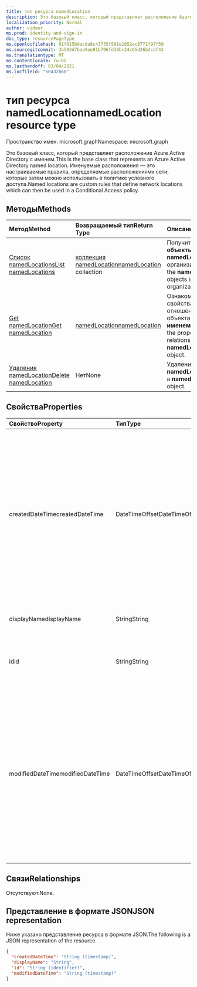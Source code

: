 ```yaml
---
title: тип ресурса namedLocation
description: Это базовый класс, который представляет расположение Azure Active Directory с именем. Именуемые расположения — это настраиваемые правила, определяемые расположениями сети, которые затем можно использовать в политике условного доступа.
localization_priority: Normal
author: videor
ms.prod: identity-and-sign-in
doc_type: resourcePageType
ms.openlocfilehash: 91f915b9acda8c43735f501e1652ec8771f97f59
ms.sourcegitcommit: 3b583d7baa9ae81b796fd30bc24c65d26b2cdf43
ms.translationtype: MT
ms.contentlocale: ru-RU
ms.lasthandoff: 03/04/2021
ms.locfileid: "50432860"
---
```

# <a name="namedlocation-resource-type"></a><span data-ttu-id="301db-104">тип ресурса namedLocation</span><span class="sxs-lookup"><span data-stu-id="301db-104">namedLocation resource type</span></span>

<span data-ttu-id="301db-105">Пространство имен: microsoft.graph</span><span class="sxs-lookup"><span data-stu-id="301db-105">Namespace: microsoft.graph</span></span>

<span data-ttu-id="301db-106">Это базовый класс, который представляет расположение Azure Active Directory с именем.</span><span class="sxs-lookup"><span data-stu-id="301db-106">This is the base class that represents an Azure Active Directory named location.</span></span> <span data-ttu-id="301db-107">Именуемые расположения — это настраиваемые правила, определяемые расположениями сети, которые затем можно использовать в политике условного доступа.</span><span class="sxs-lookup"><span data-stu-id="301db-107">Named locations are custom rules that define network locations which can then be used in a Conditional Access policy.</span></span>

## <a name="methods"></a><span data-ttu-id="301db-108">Методы</span><span class="sxs-lookup"><span data-stu-id="301db-108">Methods</span></span>

| <span data-ttu-id="301db-109">Метод</span><span class="sxs-lookup"><span data-stu-id="301db-109">Method</span></span>       | <span data-ttu-id="301db-110">Возвращаемый тип</span><span class="sxs-lookup"><span data-stu-id="301db-110">Return Type</span></span> | <span data-ttu-id="301db-111">Описание</span><span class="sxs-lookup"><span data-stu-id="301db-111">Description</span></span> |
|:-------------|:------------|:------------|
| [<span data-ttu-id="301db-112">Список namedLocations</span><span class="sxs-lookup"><span data-stu-id="301db-112">List namedLocations</span></span>](../api/conditionalaccessroot-list-namedlocations.md) | <span data-ttu-id="301db-113">[коллекция namedLocation](namedLocation.md)</span><span class="sxs-lookup"><span data-stu-id="301db-113">[namedLocation](namedLocation.md) collection</span></span> | <span data-ttu-id="301db-114">Получите все **объекты namedLocation** в организации.</span><span class="sxs-lookup"><span data-stu-id="301db-114">Get all the **namedLocation** objects in the organization.</span></span> |
| [<span data-ttu-id="301db-115">Get namedLocation</span><span class="sxs-lookup"><span data-stu-id="301db-115">Get namedLocation</span></span>](../api/namedlocation-get.md) | [<span data-ttu-id="301db-116">namedLocation</span><span class="sxs-lookup"><span data-stu-id="301db-116">namedLocation</span></span>](namedlocation.md) | <span data-ttu-id="301db-117">Ознакомьтесь с свойствами и отношениями объекта **с именемLocation.**</span><span class="sxs-lookup"><span data-stu-id="301db-117">Read the properties and relationships of a **namedLocation** object.</span></span> |
| [<span data-ttu-id="301db-118">Удаление namedLocation</span><span class="sxs-lookup"><span data-stu-id="301db-118">Delete namedLocation</span></span>](../api/namedlocation-delete.md) | <span data-ttu-id="301db-119">Нет</span><span class="sxs-lookup"><span data-stu-id="301db-119">None</span></span> | <span data-ttu-id="301db-120">Удаление **объекта namedLocation.**</span><span class="sxs-lookup"><span data-stu-id="301db-120">Delete a **namedLocation** object.</span></span> |

## <a name="properties"></a><span data-ttu-id="301db-121">Свойства</span><span class="sxs-lookup"><span data-stu-id="301db-121">Properties</span></span>

| <span data-ttu-id="301db-122">Свойство</span><span class="sxs-lookup"><span data-stu-id="301db-122">Property</span></span>     | <span data-ttu-id="301db-123">Тип</span><span class="sxs-lookup"><span data-stu-id="301db-123">Type</span></span>        | <span data-ttu-id="301db-124">Описание</span><span class="sxs-lookup"><span data-stu-id="301db-124">Description</span></span> |
|:-------------|:------------|:------------|
|<span data-ttu-id="301db-125">createdDateTime</span><span class="sxs-lookup"><span data-stu-id="301db-125">createdDateTime</span></span>|<span data-ttu-id="301db-126">DateTimeOffset</span><span class="sxs-lookup"><span data-stu-id="301db-126">DateTimeOffset</span></span>|<span data-ttu-id="301db-127">Тип Timestamp представляет дату создания и время расположения с помощью формата ISO 8601 и всегда находится во времени UTC.</span><span class="sxs-lookup"><span data-stu-id="301db-127">The Timestamp type represents creation date and time of the location using ISO 8601 format and is always in UTC time.</span></span> <span data-ttu-id="301db-128">Например, значение полуночи 1 января 2014 г. в формате UTC выглядит так: `'2014-01-01T00:00:00Z'`.</span><span class="sxs-lookup"><span data-stu-id="301db-128">For example, midnight UTC on Jan 1, 2014 would look like this: `'2014-01-01T00:00:00Z'`.</span></span> <span data-ttu-id="301db-129">Только для чтения.</span><span class="sxs-lookup"><span data-stu-id="301db-129">Read-only.</span></span>|
|<span data-ttu-id="301db-130">displayName</span><span class="sxs-lookup"><span data-stu-id="301db-130">displayName</span></span>|<span data-ttu-id="301db-131">String</span><span class="sxs-lookup"><span data-stu-id="301db-131">String</span></span>|<span data-ttu-id="301db-132">Понятное человеку имя расположения.</span><span class="sxs-lookup"><span data-stu-id="301db-132">Human-readable name of the location.</span></span>|
|<span data-ttu-id="301db-133">id</span><span class="sxs-lookup"><span data-stu-id="301db-133">id</span></span>|<span data-ttu-id="301db-134">String</span><span class="sxs-lookup"><span data-stu-id="301db-134">String</span></span>|<span data-ttu-id="301db-135">Идентификатор объекта namedLocation.</span><span class="sxs-lookup"><span data-stu-id="301db-135">Identifier of a namedLocation object.</span></span> <span data-ttu-id="301db-136">Только для чтения.</span><span class="sxs-lookup"><span data-stu-id="301db-136">Read-only.</span></span>|
|<span data-ttu-id="301db-137">modifiedDateTime</span><span class="sxs-lookup"><span data-stu-id="301db-137">modifiedDateTime</span></span>|<span data-ttu-id="301db-138">DateTimeOffset</span><span class="sxs-lookup"><span data-stu-id="301db-138">DateTimeOffset</span></span>|<span data-ttu-id="301db-139">Тип Timestamp представляет последнюю измененную дату и время расположения с помощью формата ISO 8601 и всегда находится во времени UTC.</span><span class="sxs-lookup"><span data-stu-id="301db-139">The Timestamp type represents last modified date and time of the location using ISO 8601 format and is always in UTC time.</span></span> <span data-ttu-id="301db-140">Например, значение полуночи 1 января 2014 г. в формате UTC выглядит так: `'2014-01-01T00:00:00Z'`.</span><span class="sxs-lookup"><span data-stu-id="301db-140">For example, midnight UTC on Jan 1, 2014 would look like this: `'2014-01-01T00:00:00Z'`.</span></span> <span data-ttu-id="301db-141">Только для чтения.</span><span class="sxs-lookup"><span data-stu-id="301db-141">Read-only.</span></span>|

## <a name="relationships"></a><span data-ttu-id="301db-142">Связи</span><span class="sxs-lookup"><span data-stu-id="301db-142">Relationships</span></span>

<span data-ttu-id="301db-143">Отсутствуют.</span><span class="sxs-lookup"><span data-stu-id="301db-143">None.</span></span>

## <a name="json-representation"></a><span data-ttu-id="301db-144">Представление в формате JSON</span><span class="sxs-lookup"><span data-stu-id="301db-144">JSON representation</span></span>

<span data-ttu-id="301db-145">Ниже указано представление ресурса в формате JSON.</span><span class="sxs-lookup"><span data-stu-id="301db-145">The following is a JSON representation of the resource.</span></span>

<!-- {
  "blockType": "resource",
  "optionalProperties": [

  ],
  "@odata.type": "microsoft.graph.namedLocation",
  "keyProperty": "id"
}-->

```json
{
  "createdDateTime": "String (timestamp)",
  "displayName": "String",
  "id": "String (identifier)",
  "modifiedDateTime": "String (timestamp)"
}
```

<!-- uuid: 16cd6b66-4b1a-43a1-adaf-3a886856ed98
2019-02-04 14:57:30 UTC -->
<!-- {
  "type": "#page.annotation",
  "description": "namedLocation resource",
  "keywords": "",
  "section": "documentation",
  "tocPath": ""
}-->

